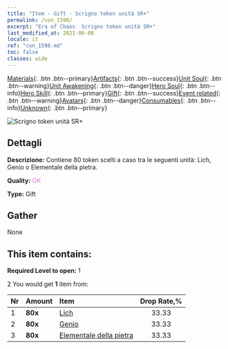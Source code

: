 ```yaml
---
title: "Item - Gift - Scrigno token unità SR+"
permalink: /con_1598/
excerpt: "Era of Chaos  Scrigno token unità SR+"
last_modified_at: 2021-06-08
locale: it
ref: "con_1598.md"
toc: false
classes: wide
---
```

 [Materials](/ItemsIT/){: .btn .btn--primary}[Artifacts](/ItemsIT/Artifacts/){: .btn .btn--success}[Unit Soul](/ItemsIT/UnitSoul/){: .btn .btn--warning}[Unit Awakening](/ItemsIT/UnitAwakening/){: .btn .btn--danger}[Hero Soul](/ItemsIT/HeroSoul/){: .btn .btn--info}[Hero Skill](/ItemsIT/HeroSkill/){: .btn .btn--primary}[Gift](/ItemsIT/Gift/){: .btn .btn--success}[Event related](/ItemsIT/Events/){: .btn .btn--warning}[Avatars](/ItemsIT/Avatars/){: .btn .btn--danger}[Consumables](/ItemsIT/Consumables/){: .btn .btn--info}[Unknown](/ItemsIT/Unknown/){: .btn .btn--primary}

 ![Scrigno token unità SR+](/images/t/i_907210.png)

## Dettagli
 **Descrizione:** Contiene 80 token scelti a caso tra le seguenti unità: Lich, Genio o Elementale della pietra.

 **Quality:** <span style="color: #DA70D6">OK</span>

 **Type:** Gift

## Gather

  None

## This item contains:

 **Required Level to open:** 1

 2 You would get **1** item  from:

  | Nr | Amount |     Item    | Drop Rate,% |
  |:---|:-------|:------------|:---------:|
  | 1 |  **80x** | [Lich](/ItemsIT/unt_212/) | 33.33 | 
  | 2 |  **80x** | [Genio](/ItemsIT/unt_239/) | 33.33 | 
  | 3 |  **80x** | [Elementale della pietra](/ItemsIT/unt_266/) | 33.33 | 

